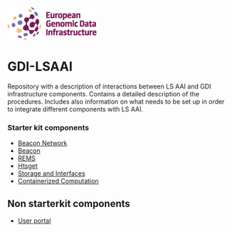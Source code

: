 ![](logo_small.png)

# GDI-LSAAI

Repository with a description of interactions between LS AAI and GDI infrastructure components. Contains a detailed description of the procedures. Includes also information on what needs to be set up in order to integrate different components with LS AAI.

### Starter kit components

- [Beacon Network](./docs/beacon-network.md)
- [Beacon](./docs/beacon.md)
- [REMS](./docs/rems.md)
- [Htsget](./docs/htsget.md)
- [Storage and Interfaces](./docs/storage-and-interfaces.md)
- [Containerized Computation](./docs/containerized-computation.md)

## Non starterkit components

- [User portal](./docs/portal.md)
